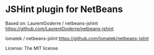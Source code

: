 JSHint plugin for NetBeans
=======================================

Based on:
LaurentGoderre / netbeans-jshint
https://github.com/LaurentGoderre/netbeans-jshint

lomatek / netbeans-jslint
https://github.com/lomatek/netbeans-jslint

License: The MIT license
